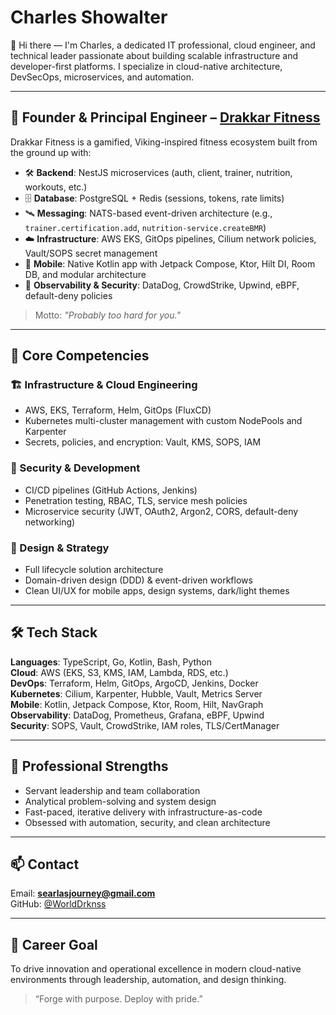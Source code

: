 # Charles Showalter

👋 Hi there — I'm Charles, a dedicated IT professional, cloud engineer, and technical leader passionate about building scalable infrastructure and developer-first platforms. I specialize in cloud-native architecture, DevSecOps, microservices, and automation.

---

## 🚀 Founder & Principal Engineer – [Drakkar Fitness](https://github.com/DrakkarFitness)

Drakkar Fitness is a gamified, Viking-inspired fitness ecosystem built from the ground up with:

- 🛠 **Backend**: NestJS microservices (auth, client, trainer, nutrition, workouts, etc.)
- 🗄 **Database**: PostgreSQL + Redis (sessions, tokens, rate limits)
- 🛰 **Messaging**: NATS-based event-driven architecture (e.g., `trainer.certification.add`, `nutrition-service.createBMR`)
- ☁️ **Infrastructure**: AWS EKS, GitOps pipelines, Cilium network policies, Vault/SOPS secret management
- 📱 **Mobile**: Native Kotlin app with Jetpack Compose, Ktor, Hilt DI, Room DB, and modular architecture
- 🧠 **Observability & Security**: DataDog, CrowdStrike, Upwind, eBPF, default-deny policies

> Motto: _"Probably too hard for you."_

---

## 🧠 Core Competencies

### 🏗 Infrastructure & Cloud Engineering

- AWS, EKS, Terraform, Helm, GitOps (FluxCD)
- Kubernetes multi-cluster management with custom NodePools and Karpenter
- Secrets, policies, and encryption: Vault, KMS, SOPS, IAM

### 🔐 Security & Development

- CI/CD pipelines (GitHub Actions, Jenkins)
- Penetration testing, RBAC, TLS, service mesh policies
- Microservice security (JWT, OAuth2, Argon2, CORS, default-deny networking)

### 🎨 Design & Strategy

- Full lifecycle solution architecture
- Domain-driven design (DDD) & event-driven workflows
- Clean UI/UX for mobile apps, design systems, dark/light themes

---

## 🛠 Tech Stack

**Languages**: TypeScript, Go, Kotlin, Bash, Python  
**Cloud**: AWS (EKS, S3, KMS, IAM, Lambda, RDS, etc.)  
**DevOps**: Terraform, Helm, GitOps, ArgoCD, Jenkins, Docker  
**Kubernetes**: Cilium, Karpenter, Hubble, Vault, Metrics Server  
**Mobile**: Kotlin, Jetpack Compose, Ktor, Room, Hilt, NavGraph  
**Observability**: DataDog, Prometheus, Grafana, eBPF, Upwind  
**Security**: SOPS, Vault, CrowdStrike, IAM roles, TLS/CertManager

---

## 💼 Professional Strengths

- Servant leadership and team collaboration
- Analytical problem-solving and system design
- Fast-paced, iterative delivery with infrastructure-as-code
- Obsessed with automation, security, and clean architecture

---

## 📫 Contact

Email: **searlasjourney@gmail.com**  
GitHub: [@WorldDrknss](https://github.com/WorldDrknss)

---

## 🧭 Career Goal

To drive innovation and operational excellence in modern cloud-native environments through leadership, automation, and design thinking.

> “Forge with purpose. Deploy with pride.”
